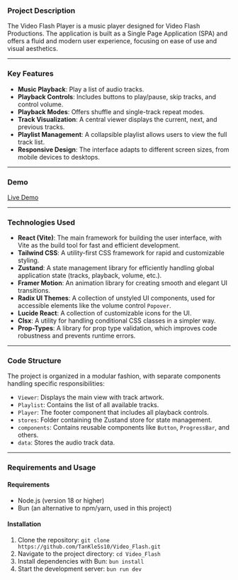 ### Project Description

The Video Flash Player is a music player designed for Video Flash Productions. The application is built as a Single Page Application (SPA) and offers a fluid and modern user experience, focusing on ease of use and visual aesthetics.

-----

### Key Features

  * **Music Playback**: Play a list of audio tracks.
  * **Playback Controls**: Includes buttons to play/pause, skip tracks, and control volume.
  * **Playback Modes**: Offers shuffle and single-track repeat modes.
  * **Track Visualization**: A central viewer displays the current, next, and previous tracks.
  * **Playlist Management**: A collapsible playlist allows users to view the full track list.
  * **Responsive Design**: The interface adapts to different screen sizes, from mobile devices to desktops.

-----

### Demo

[Live Demo](https://video-flash.netlify.app/)

-----

### Technologies Used

  * **React (Vite)**: The main framework for building the user interface, with Vite as the build tool for fast and efficient development.
  * **Tailwind CSS**: A utility-first CSS framework for rapid and customizable styling.
  * **Zustand**: A state management library for efficiently handling global application state (tracks, playback, volume, etc.).
  * **Framer Motion**: An animation library for creating smooth and elegant UI transitions.
  * **Radix UI Themes**: A collection of unstyled UI components, used for accessible elements like the volume control `Popover`.
  * **Lucide React**: A collection of customizable icons for the UI.
  * **Clsx**: A utility for handling conditional CSS classes in a simpler way.
  * **Prop-Types**: A library for prop type validation, which improves code robustness and prevents runtime errors.

-----

### Code Structure

The project is organized in a modular fashion, with separate components handling specific responsibilities:

  * `Viewer`: Displays the main view with track artwork.
  * `Playlist`: Contains the list of all available tracks.
  * `Player`: The footer component that includes all playback controls.
  * `stores`: Folder containing the Zustand store for state management.
  * `components`: Contains reusable components like `Button`, `ProgressBar`, and others.
  * `data`: Stores the audio track data.

-----

### Requirements and Usage

#### Requirements

  * Node.js (version 18 or higher)
  * Bun (an alternative to npm/yarn, used in this project)

#### Installation

1.  Clone the repository:
    `git clone https://github.com/TanKleSs10/Video_Flash.git`
2.  Navigate to the project directory:
    `cd Video_Flash`
3.  Install dependencies with Bun:
    `bun install`
4.  Start the development server:
    `bun run dev`

